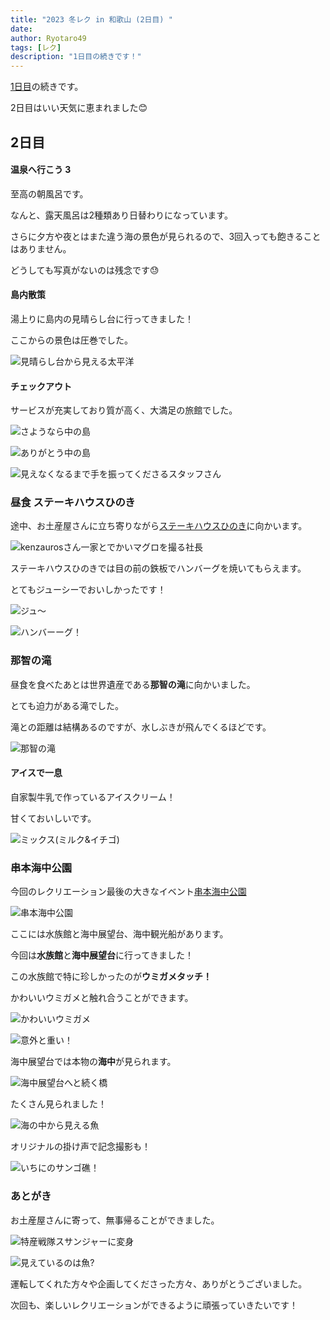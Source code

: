 ```yaml
---
title: "2023 冬レク in 和歌山 (2日目) "
date: 
author: Ryotaro49
tags: [レク]
description: "1日目の続きです！"
---
```


[1日目](https://mseeeen.msen.jp/2024-winter-recreation-in-wakayama-day1/)の続きです。

2日目はいい天気に恵まれました😊

## 2日目

#### 温泉へ行こう 3

至高の朝風呂です。

なんと、露天風呂は2種類あり日替わりになっています。

さらに夕方や夜とはまた違う海の景色が見られるので、3回入っても飽きることはありません。

どうしても写真がないのは残念です😓

#### 島内散策

湯上りに島内の見晴らし台に行ってきました！

ここからの景色は圧巻でした。

![見晴らし台から見える太平洋](images/miharashidai.jpg)

#### チェックアウト

サービスが充実しており質が高く、大満足の旅館でした。

![さようなら中の島](images/syugou.jpg)

![ありがとう中の島](images/syugou2.jpg)

![見えなくなるまで手を振ってくださるスタッフさん](images/staff.jpg)

### 昼食 ステーキハウスひのき

途中、お土産屋さんに立ち寄りながら[ステーキハウスひのき](https://steakhousehinoki.com/)に向かいます。

![kenzaurosさん一家とでかいマグロを撮る社長](images/syacho.jpg)

ステーキハウスひのきでは目の前の鉄板でハンバーグを焼いてもらえます。

とてもジューシーでおいしかったです！

![ジュ～](images/hamburg1.jpg)

![ハンバーーグ！](images/hamburg2.jpg)

### 那智の滝

昼食を食べたあとは世界遺産である**那智の滝**に向かいました。

とても迫力がある滝でした。

滝との距離は結構あるのですが、水しぶきが飛んでくるほどです。

![那智の滝](images/nachinotaki.jpg)

#### アイスで一息

自家製牛乳で作っているアイスクリーム！

甘くておいしいです。

![ミックス(ミルク&イチゴ)](images/ice.jpg)

### 串本海中公園

今回のレクリエーション最後の大きなイベント[串本海中公園](https://www.kushimoto.co.jp/)

![串本海中公園](images/kushimoto.jpg)

ここには水族館と海中展望台、海中観光船があります。

今回は**水族館**と**海中展望台**に行ってきました！

この水族館で特に珍しかったのが**ウミガメタッチ！**

かわいいウミガメと触れ合うことができます。

![かわいいウミガメ](images/umigame1.jpg)

![意外と重い！](images/umigame2.jpg)

海中展望台では本物の**海中**が見られます。

![海中展望台へと続く橋](images/hashi.jpg)

たくさん見られました！

![海の中から見える魚](images/uminonaka.jpg)

オリジナルの掛け声で記念撮影も！

![いちにのサンゴ礁！](images/kinensyasin.jpg)

### あとがき

お土産屋さんに寄って、無事帰ることができました。

![特産戦隊スサンジャーに変身](images/susanzya.jpg)

![見えているのは魚?](images/sakana.jpg)

運転してくれた方々や企画してくださった方々、ありがとうございました。

次回も、楽しいレクリエーションができるように頑張っていきたいです！